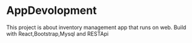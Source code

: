 # AppDevolopment
This project is about inventory management app that runs on web.
Build with React,Bootstrap,Mysql and RESTApi

